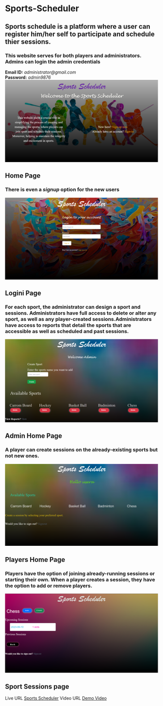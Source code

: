 # Sports-Scheduler
## Sports schedule is a platform where a user can register him/her self to participate and schedule thier sessions. 
### This website serves for both players and administrators. Admins can login the admin credentials 
__Email ID:__ _administrator@gmail.com_    
__Password:__ _admin9876_
![homepage](/screenshots/homepage.png)
## Home Page
### **There is even a _signup_ option for the new users**
![loginpage](/screenshots/loginpage.png)
## Logini Page
### For each sport, the administrator can design a sport and sessions. Administrators have full access to delete or alter any sport, as well as any player-created sessions.Administrators have access to reports that detail the sports that are accessible as well as scheduled and past sessions.
![adminhomepage](/screenshots/adminhomepage.png)
## Admin Home Page
### A player can create sessions on the already-existing sports but not new ones.
![userhomepage](/screenshots/userhomepage.png)
## Players Home Page
### Players have the option of joining already-running sessions or starting their own. When a player creates a session, they have the option to add or remove players.
![createsession](/screenshots/createsession.png)
## Sport Sessions page

Live URL [Sports Scheduler](https://sports-scheduler-archana.onrender.com)
Video URL [Demo Video](https://drive.google.com/file/d/1xTg_q3cnTAt-BVHEUIJsa-1RyAux4WJ4/view?usp=drivesdk)
